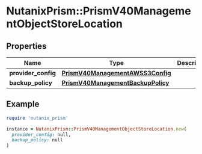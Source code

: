 # NutanixPrism::PrismV40ManagementObjectStoreLocation

## Properties

| Name | Type | Description | Notes |
| ---- | ---- | ----------- | ----- |
| **provider_config** | [**PrismV40ManagementAWSS3Config**](PrismV40ManagementAWSS3Config.md) |  |  |
| **backup_policy** | [**PrismV40ManagementBackupPolicy**](PrismV40ManagementBackupPolicy.md) |  | [optional] |

## Example

```ruby
require 'nutanix_prism'

instance = NutanixPrism::PrismV40ManagementObjectStoreLocation.new(
  provider_config: null,
  backup_policy: null
)
```

